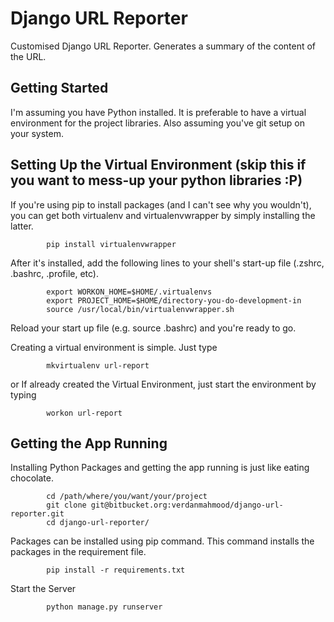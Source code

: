 Django URL Reporter
====================

Customised Django URL Reporter. Generates a summary of the content of the URL.

Getting Started
---------------

I'm assuming you have Python installed. It is preferable to have a virtual environment for the project libraries.
Also assuming you've git setup on your system.

Setting Up the Virtual Environment (skip this if you want to mess-up your python libraries :P)
-------------------------------------------------------------------------------------------

If you're using pip to install packages (and I can't see why you wouldn't), you can get both virtualenv and virtualenvwrapper by simply installing the latter.

            pip install virtualenvwrapper

After it's installed, add the following lines to your shell's start-up file (.zshrc, .bashrc, .profile, etc).

            export WORKON_HOME=$HOME/.virtualenvs
            export PROJECT_HOME=$HOME/directory-you-do-development-in
            source /usr/local/bin/virtualenvwrapper.sh

Reload your start up file (e.g. source .bashrc) and you're ready to go.

Creating a virtual environment is simple. Just type

            mkvirtualenv url-report

or If already created the Virtual Environment, just start the environment by typing

            workon url-report


Getting the App Running
-----------------------

Installing Python Packages and getting the app running is just like eating chocolate.

            cd /path/where/you/want/your/project
            git clone git@bitbucket.org:verdanmahmood/django-url-reporter.git
            cd django-url-reporter/
            
Packages can be installed using pip command.
This command installs the packages in the requirement file.
            
            pip install -r requirements.txt
            
Start the Server
            
            python manage.py runserver
                      
            